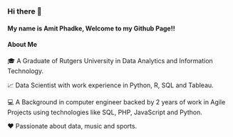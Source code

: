 ### Hi there 👋

#### My name is Amit Phadke, Welcome to my Github Page!! 

#### About Me

:mortar_board: A Graduate of Rutgers University in Data Analytics and Information Technology. 

:chart_with_upwards_trend: Data Scientist with work experience in Python, R, SQL and Tableau.

:computer: A Background in computer engineer backed by 2 years of work in Agile Projects using technologies like SQL, PHP, JavaScript and Python. 

:hearts: Passionate about data, music and sports. 

